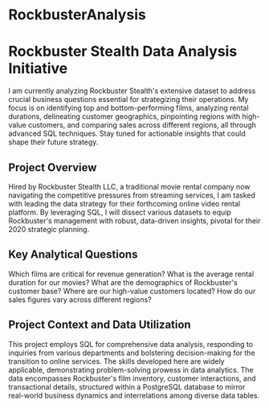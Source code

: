 # RockbusterAnalysis

# Rockbuster Stealth Data Analysis Initiative

I am currently analyzing Rockbuster Stealth's extensive dataset to address crucial business questions essential for strategizing their operations. My focus is on identifying top and bottom-performing films, analyzing rental durations, delineating customer geographics, pinpointing regions with high-value customers, and comparing sales across different regions, all through advanced SQL techniques. Stay tuned for actionable insights that could shape their future strategy.

## Project Overview

Hired by Rockbuster Stealth LLC, a traditional movie rental company now navigating the competitive pressures from streaming services, I am tasked with leading the data strategy for their forthcoming online video rental platform. By leveraging SQL, I will dissect various datasets to equip Rockbuster's management with robust, data-driven insights, pivotal for their 2020 strategic planning.

## Key Analytical Questions

Which films are critical for revenue generation?
What is the average rental duration for our movies?
What are the demographics of Rockbuster's customer base?
Where are our high-value customers located?
How do our sales figures vary across different regions?

## Project Context and Data Utilization

This project employs SQL for comprehensive data analysis, responding to inquiries from various departments and bolstering decision-making for the transition to online services. The skills developed here are widely applicable, demonstrating problem-solving prowess in data analytics. The data encompasses Rockbuster's film inventory, customer interactions, and transactional details, structured within a PostgreSQL database to mirror real-world business dynamics and interrelations among diverse data tables.

